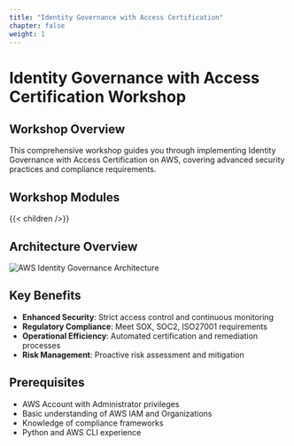 ```yaml
---
title: "Identity Governance with Access Certification"
chapter: false
weight: 1
---
```

# Identity Governance with Access Certification Workshop

## Workshop Overview

This comprehensive workshop guides you through implementing Identity Governance with Access Certification on AWS, covering advanced security practices and compliance requirements.

## Workshop Modules

{{< children />}}

## Architecture Overview

![AWS Identity Governance Architecture](/images/architecture-diagram.png)

## Key Benefits

- **Enhanced Security**: Strict access control and continuous monitoring
- **Regulatory Compliance**: Meet SOX, SOC2, ISO27001 requirements
- **Operational Efficiency**: Automated certification and remediation processes
- **Risk Management**: Proactive risk assessment and mitigation

## Prerequisites

- AWS Account with Administrator privileges
- Basic understanding of AWS IAM and Organizations
- Knowledge of compliance frameworks
- Python and AWS CLI experience

